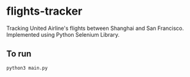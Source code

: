 # flights-tracker
Tracking United Airline's flights between Shanghai and San Francisco. Implemented using Python Selenium Library.

## To run
```
python3 main.py
```
